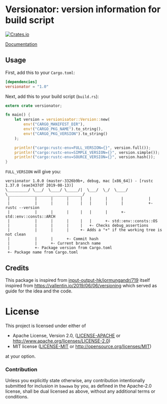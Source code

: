# Versionator: version information for build script

[![Crates.io](https://img.shields.io/crates/v/versionator.svg?maxAge=2592000)](https://crates.io/crates/versionator)

[Documentation](https://docs.rs/crate/versionator)

## Usage

First, add this to your `Cargo.toml`:

```toml
[dependencies]
versionator = "1.0"
```

Next, add this to your build script (`build.rs`):

```rust
extern crate versionator;

fn main() {
    let version = versionisator::Version::new(
        env!("CARGO_MANIFEST_DIR"),
        env!("CARGO_PKG_NAME").to_string(),
        env!("CARGO_PKG_VERSION").to_string()
    );

    println!("cargo:rustc-env=FULL_VERSION={}", version.full());
    println!("cargo:rustc-env=SIMPLE_VERSION={}", version.simple());
    println!("cargo:rustc-env=SOURCE_VERSION={}", version.hash());
}
```

`FULL_VERSION` will give you:

```
versionator 1.0.0 (master-3326b9b+, debug, mac [x86_64]) - [rustc 1.37.0 (eae3437df 2019-08-13)]
\_________/ \___/  \____/ \_____/|  \___/  \_/  \____/      \_________________________________/
 |           |      |      |     |   |      |      |           |
 |           |      |      |     |   |      |      |           +- rustc --version
 |           |      |      |     |   |      |      +- std::env::consts::ARCH
 |           |      |      |     |   |      +- std::env::consts::OS
 |           |      |      |     |   +- Checks debug_assertions
 |           |      |      |     +- Adds a "+" if the working tree is not clean
 |           |      |      +- Commit hash
 |           |      +- Current branch name
 |           +- Package version from Cargo.toml
 +- Package name from Cargo.toml
```

## Credits

This package is inspired from [input-output-hk/jormungandr/719](https://github.com/input-output-hk/jormungandr/issues/719)
itself inspired from https://vallentin.io/2019/06/06/versioning which served as guide for the idea and the code.

# License

This project is licensed under either of

 * Apache License, Version 2.0, ([LICENSE-APACHE](LICENSE-APACHE) or
   http://www.apache.org/licenses/LICENSE-2.0)
 * MIT license ([LICENSE-MIT](LICENSE-MIT) or
   http://opensource.org/licenses/MIT)

at your option.

### Contribution

Unless you explicitly state otherwise, any contribution intentionally submitted
for inclusion in `bawawa` by you, as defined in the Apache-2.0 license, shall be
dual licensed as above, without any additional terms or conditions.